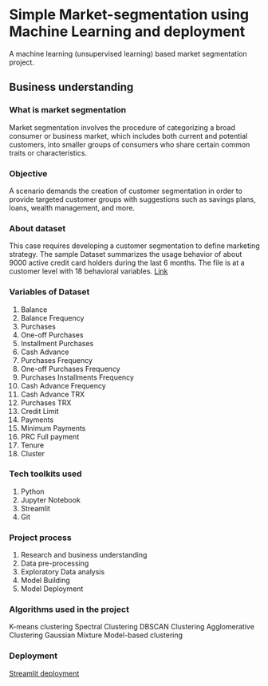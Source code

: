 # Simple Market-segmentation using Machine Learning and deployment

A machine learning (unsupervised learning) based market segmentation project.

## Business understanding

### What is market segmentation

Market segmentation involves the procedure of categorizing a broad consumer or business market,
which includes both current and potential customers,
into smaller groups of consumers who share certain common traits or characteristics.

### Objective

A scenario demands the creation of customer segmentation in order to provide targeted customer groups with suggestions such as savings plans, loans, wealth management, and more.

### About dataset

This case requires developing a customer segmentation to define marketing strategy. The sample Dataset summarizes the usage behavior of about 9000 active credit card holders during the last 6 months. The file is at a customer level with 18 behavioral variables. [Link](https://www.kaggle.com/datasets/arjunbhasin2013/ccdata)

### Variables of Dataset

1. Balance
2. Balance Frequency
3. Purchases
4. One-off Purchases
5. Installment Purchases
6. Cash Advance
7. Purchases Frequency
8. One-off Purchases Frequency
9. Purchases Installments Frequency
10. Cash Advance Frequency
11. Cash Advance TRX
12. Purchases TRX
13. Credit Limit
14. Payments
15. Minimum Payments
16. PRC Full payment
17. Tenure
18. Cluster

### Tech toolkits used

1. Python
2. Jupyter Notebook
3. Streamlit
4. Git

### Project process

1. Research and business understanding
2. Data pre-processing
3. Exploratory Data analysis
4. Model Building
5. Model Deployment

### Algorithms used in the project

K-means clustering
Spectral Clustering
DBSCAN Clustering
Agglomerative Clustering
Gaussian Mixture Model-based clustering

### Deployment

[Streamlit deployment](https://github.com/AmosMaru/market-segmentation/assets/98489395/9a3bb7e9-9cea-4d3c-adde-01dd676d4f78)
